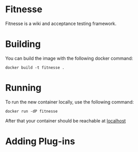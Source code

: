 # Fitnesse

Fitnesse is a wiki and acceptance testing framework.

# Building

You can build the image with the following docker command:

```
docker build -t fitnesse .
```

# Running

To run the new container locally, use the following command:

```
docker run -dP fitnesse
```

After that your container should be reachable at [localhost](http://localhost/)

# Adding Plug-ins